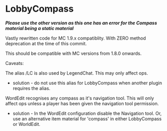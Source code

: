 # LobbyCompass

***Please use the other version as this one has an error for the Compass material being a static material***

Vastly rewritten code for MC 1.9.x compatiblity. With ZERO method deprecation at the time of this commit.

This should be compatible with MC versions from 1.8.0 onwards.

Caveats:

The alias /LC is also used by LegendChat. This may only affect ops.

 - solution - do not use this alias for LobbyCompass when another plugin requires the alias.

WordEdit recognises any compass as it's navigation tool. This will only affect ops unless a player has been given the navigation tool permission.

 - solution - In the WordEdit configuration disable the Navigation tool. Or, use an alternative item material for 'compass' in either LobbyCompass or WorldEdit.
